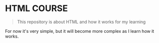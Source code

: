 <h1>HTML COURSE</h1>

> This repository is about HTML and how it works for my learning

For now it's very simple, but it will become more complex as I learn how it works.